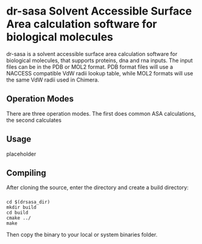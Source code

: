 # dr-sasa Solvent Accessible Surface Area calculation software for biological molecules

dr-sasa is a solvent accessible surface area calculation software for biological molecules, that supports proteins, dna and rna inputs. The input files can be in the PDB or MOL2 format. PDB format files will use a NACCESS compatible VdW radii lookup table, while MOL2 formats will use the same VdW radii used in Chimera.

## Operation Modes

There are three operation modes. The first does common ASA calculations, the second calculates 

## Usage

placeholder

## Compiling
After cloning the source, enter the directory and create a build directory:

###
```
cd $(drsasa_dir)
mkdir build
cd build
cmake ../
make
```

Then copy the binary to your local or system binaries folder.
